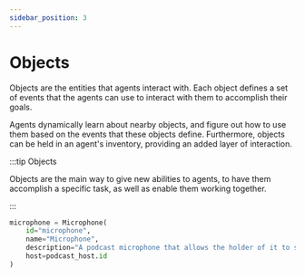 ```yaml
---
sidebar_position: 3
---
```


# Objects

Objects are the entities that agents interact with. Each object defines a set of events that the agents can use to interact with them to accomplish their goals.

Agents dynamically learn about nearby objects, and figure out how to use them based on the events that these objects define. Furthermore, objects can be held in an agent's inventory, providing an added layer of interaction.

:::tip Objects

Objects are the main way to give new abilities to agents, to have them accomplish a specific task, as well as enable them working together.

:::

```python
microphone = Microphone(
    id="microphone",
    name="Microphone",
    description="A podcast microphone that allows the holder of it to speak to the audience",
    host=podcast_host.id
)
```
